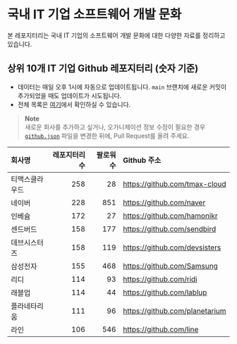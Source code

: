 # 국내 IT 기업 소프트웨어 개발 문화
본 레포지터리는 국내 IT 기업의 소프트웨어 개발 문화에 대한 다양한 자료를 정리하고 있습니다.

## 상위 10개 IT 기업 Github 레포지터리 (숫자 기준)

- 데이터는 매일 오후 1시에 자동으로 업데이트됩니다. `main` 브랜치에 새로운 커밋이 추가되었을 때도 업데이트가 시도됩니다.
- 전체 목록은 [여기](./github.md)에서 확인하실 수 있습니다.

> **Note**<br />
> 새로운 회사를 추가하고 싶거나, 오가니제이션 정보 수정이 필요한 경우 [`github.json`](./github.json) 파일을 변경한 뒤에, Pull Request를 올려 주세요.

<!-- MARKDOWN_TABLE(GITHUB): START -->

| **회사명** | **레포지터리 수** | **팔로워 수** | **Github 주소** |
|:---|---:|---:|:---|
| 티맥스클라우드 | 258 | 28 | https://github.com/tmax-cloud |
| 네이버 | 228 | 851 | https://github.com/naver |
| 인베슘 | 172 | 27 | https://github.com/hamonikr |
| 센드버드 | 158 | 177 | https://github.com/sendbird |
| 데브시스터즈 | 158 | 119 | https://github.com/devsisters |
| 삼성전자 | 155 | 468 | https://github.com/Samsung |
| 리디 | 114 | 93 | https://github.com/ridi |
| 래블업 | 114 | 44 | https://github.com/lablup |
| 플라네타리움 | 111 | 96 | https://github.com/planetarium |
| 라인 | 106 | 546 | https://github.com/line |

<!-- MARKDOWN_TABLE(GITHUB): END -->
